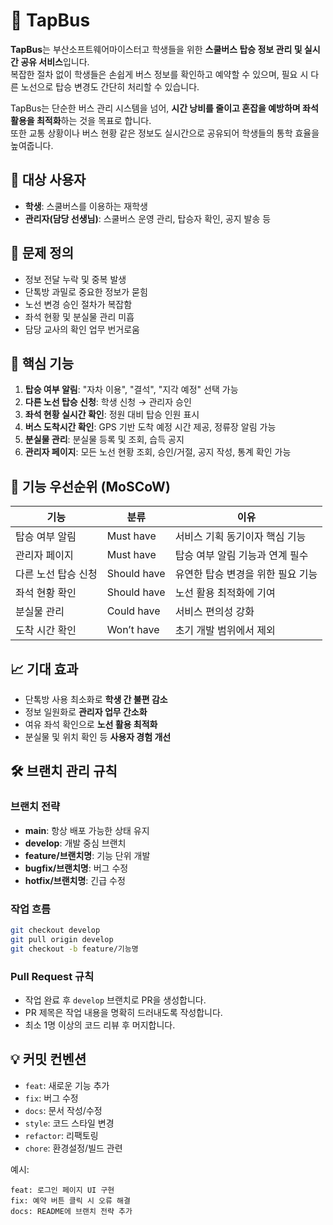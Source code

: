 # 🚌 TapBus

**TapBus**는 부산소프트웨어마이스터고 학생들을 위한 **스쿨버스 탑승 정보 관리 및 실시간 공유 서비스**입니다.  
복잡한 절차 없이 학생들은 손쉽게 버스 정보를 확인하고 예약할 수 있으며, 필요 시 다른 노선으로 탑승 변경도 간단히 처리할 수 있습니다.

TapBus는 단순한 버스 관리 시스템을 넘어, **시간 낭비를 줄이고 혼잡을 예방하며 좌석 활용을 최적화**하는 것을 목표로 합니다.  
또한 교통 상황이나 버스 현황 같은 정보도 실시간으로 공유되어 학생들의 통학 효율을 높여줍니다.

## 🎯 대상 사용자

- **학생**: 스쿨버스를 이용하는 재학생
- **관리자(담당 선생님)**: 스쿨버스 운영 관리, 탑승자 확인, 공지 발송 등

## 🚨 문제 정의

- 정보 전달 누락 및 중복 발생
- 단톡방 과밀로 중요한 정보가 묻힘
- 노선 변경 승인 절차가 복잡함
- 좌석 현황 및 분실물 관리 미흡
- 담당 교사의 확인 업무 번거로움

## 🔑 핵심 기능

1. **탑승 여부 알림**: "자차 이용", "결석", "지각 예정" 선택 가능
2. **다른 노선 탑승 신청**: 학생 신청 → 관리자 승인
3. **좌석 현황 실시간 확인**: 정원 대비 탑승 인원 표시
4. **버스 도착시간 확인**: GPS 기반 도착 예정 시간 제공, 정류장 알림 가능
5. **분실물 관리**: 분실물 등록 및 조회, 습득 공지
6. **관리자 페이지**: 모든 노선 현황 조회, 승인/거절, 공지 작성, 통계 확인 가능

## 📝 기능 우선순위 (MoSCoW)

| 기능                | 분류        | 이유                              |
| ------------------- | ----------- | --------------------------------- |
| 탑승 여부 알림      | Must have   | 서비스 기획 동기이자 핵심 기능    |
| 관리자 페이지       | Must have   | 탑승 여부 알림 기능과 연계 필수   |
| 다른 노선 탑승 신청 | Should have | 유연한 탑승 변경을 위한 필요 기능 |
| 좌석 현황 확인      | Should have | 노선 활용 최적화에 기여           |
| 분실물 관리         | Could have  | 서비스 편의성 강화                |
| 도착 시간 확인      | Won’t have  | 초기 개발 범위에서 제외           |

## 📈 기대 효과

- 단톡방 사용 최소화로 **학생 간 불편 감소**
- 정보 일원화로 **관리자 업무 간소화**
- 여유 좌석 확인으로 **노선 활용 최적화**
- 분실물 및 위치 확인 등 **사용자 경험 개선**

## 🛠️ 브랜치 관리 규칙

### 브랜치 전략

- **main**: 항상 배포 가능한 상태 유지
- **develop**: 개발 중심 브랜치
- **feature/브랜치명**: 기능 단위 개발
- **bugfix/브랜치명**: 버그 수정
- **hotfix/브랜치명**: 긴급 수정

### 작업 흐름

```bash
git checkout develop
git pull origin develop
git checkout -b feature/기능명
```

### Pull Request 규칙

- 작업 완료 후 `develop` 브랜치로 PR을 생성합니다.
- PR 제목은 작업 내용을 명확히 드러내도록 작성합니다.
- 최소 1명 이상의 코드 리뷰 후 머지합니다.

## 💡 커밋 컨벤션

- `feat`: 새로운 기능 추가
- `fix`: 버그 수정
- `docs`: 문서 작성/수정
- `style`: 코드 스타일 변경
- `refactor`: 리팩토링
- `chore`: 환경설정/빌드 관련

예시:

```text
feat: 로그인 페이지 UI 구현
fix: 예약 버튼 클릭 시 오류 해결
docs: README에 브랜치 전략 추가
```
